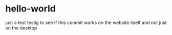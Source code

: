 # hello-world
just a test
testig to see if this commit works on the website itself and not just on the desktop
